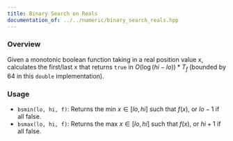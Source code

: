 ```yaml
---
title: Binary Search on Reals
documentation_of: ../../numeric/binary_search_reals.hpp
---
```


### Overview

Given a monotonic boolean function taking in a real position value x, calculates the first/last x that returns `true` in $O(\log{(hi - lo)}) * T_f$ (bounded by 64 in this `double` implementation).

### Usage

* `bsmin(lo, hi, f)`: Returns the min $x \in [lo, hi]$ such that $f(x)$, or $lo - 1$ if all false. 
* `bsmax(lo, hi, f)`: Returns the max $x \in [lo, hi]$ such that $f(x)$, or $hi + 1$ if all false.